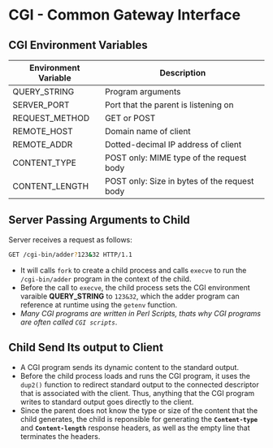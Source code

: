 # CGI - Common Gateway Interface

## CGI Environment Variables
|Environment Variable|Description|
|---|---|
|QUERY_STRING|Program arguments|
|SERVER_PORT|Port that the parent is listening on|
|REQUEST_METHOD|GET or POST|
|REMOTE_HOST|Domain name of client|
|REMOTE_ADDR|Dotted-decimal IP address of client|
|CONTENT_TYPE|POST only: MIME type of the request body|
|CONTENT_LENGTH|POST only: Size in bytes of the request body|

## Server Passing Arguments to Child
Server receives a request as follows:
```bash
GET /cgi-bin/adder?123&32 HTTP/1.1
```
 * It will calls `fork` to create a child process and calls `execve` to run the `/cgi-bin/adder` program in the context of the child.
 * Before the call to `execve`, the child process sets the CGI environment varaible **QUERY_STRING** to `123&32`, which the adder program can reference at runtime using the `getenv` function.
 * *Many CGI programs are written in Perl Scripts, thats why CGI programs are often called `CGI scripts`*.

## Child Send Its output to Client
 * A CGI program sends its dynamic content to the standard output.
 * Before the child process loads and runs the CGI program, it uses the `dup2()` function to redirect standard output to the connected descriptor that is associated with the client. Thus, anything that the CGI program writes to standard output goes directly to the client.
 * Since the parent does not know the type or size of the content that the child generates, the child is reponsible for generating the **`Content-type`** and **`Content-length`** response headers, as well as the empty line that terminates the headers.
